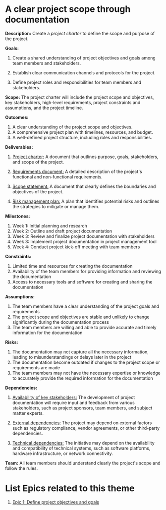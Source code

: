 # A clear project scope through documentation

**Description:** Create a *project charter* to define the scope and purpose of the project.

**Goals:**

1.  Create a shared understanding of project objectives and goals among team members and stakeholders.

2.  Establish clear communication channels and protocols for the project.

3.  Define project roles and responsibilities for team members and stakeholders.

**Scope:** The project charter will include the project scope and objectives, 
key stakeholders, high-level requirements, project constraints and assumptions, 
and the project timeline.

**Outcomes:**

1.  A clear understanding of the project scope and objectives.
2.  A comprehensive project plan with timelines, resources, and budget.
3.  A well-defined project structure, including roles and responsibilities.

**Deliverables:**

1.  <u>Project charter:</u> A document that outlines purpose, goals, stakeholders, and scope of the project.

2.  <u>Requirements document:</u> A detailed description of the project's functional and non-functional requirements.

3.  <u>Scope statement:</u> A document that clearly defines the boundaries and objectives of the project.

4.  <u>Risk management plan:</u> A plan that identifies potential risks and 
    outlines the strategies to mitigate or manage them.

**Milestones:**

1.  Week 1: Initial planning and research
2.  Week 2: Outline and draft project documentation
3.  Week 3: Review and finalize project documentation with stakeholders
4.  Week 3: Implement project documentation in project management tool
5.  Week 4: Conduct project kick-off meeting with team members

**Constraints:**

1.  Limited time and resources for creating the documentation
2.  Availability of the team members for providing information and reviewing the documentation
3.  Access to necessary tools and software for creating and sharing the documentation

**Assumptions:**

1.  The team members have a clear understanding of the project goals and requirements
2.  The project scope and objectives are stable and unlikely to change significantly during the documentation process
3.  The team members are willing and able to provide accurate and timely information for the documentation

**Risks:**

1.  The documentation may not capture all the necessary information, leading to misunderstandings or delays later in the project
2.  The documentation become outdated if changes to the project scope or requirements are made
3.  The team members may not have the necessary expertise or knowledge to accurately provide the required information for the documentation

**Dependencies:**

1.  <u>Availability of key stakeholders:</u> The development of project 
    documentation will require input and feedback from various stakeholders, 
    such as project sponsors, team members, and subject matter experts. 

2.  <u>External dependencies:</u> The project may depend on external factors 
    such as regulatory compliance, vendor agreements, or other third-party 
    dependencies. 

3.  <u>Technical dependencies:</u> The initiative may depend on the availability
    and compatibility of technical systems, such as software platforms, 
    hardware infrastructure, or network connectivity. 

**Team:** All team members should understand clearly the project's scope and follow the rules.

# List Epics related to this theme
1. [Epic 1: Define project objectives and goals](epics/epic_doc_goal.md)
